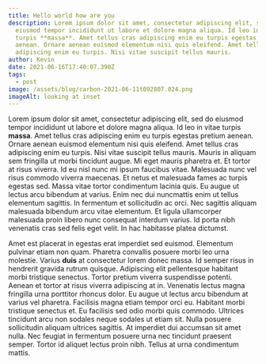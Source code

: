```yaml
---
title: Hello world how are you
description: Lorem ipsum dolor sit amet, consectetur adipiscing elit, sed do
  eiusmod tempor incididunt ut labore et dolore magna aliqua. Id leo in vitae
  turpis **massa**. Amet tellus cras adipiscing enim eu turpis egestas pretium
  aenean. Ornare aenean euismod elementum nisi quis eleifend. Amet tellus cras
  adipiscing enim eu turpis. Nisi vitae suscipit tellus mauris.
author: Kevin
date: 2021-06-16T17:40:07.390Z
tags:
  - post
image: /assets/blog/carbon-2021-06-11t092807.024.png
imageAlt: looking at inset
---
```

Lorem ipsum dolor sit amet, consectetur adipiscing elit, sed do eiusmod tempor incididunt ut labore et dolore magna aliqua. Id leo in vitae turpis **massa**. Amet tellus cras adipiscing enim eu turpis egestas pretium aenean. Ornare aenean euismod elementum nisi quis eleifend. Amet tellus cras adipiscing enim eu turpis. Nisi vitae suscipit tellus mauris. Mauris in aliquam sem fringilla ut morbi tincidunt augue. Mi eget mauris pharetra et. Et tortor at risus viverra. Id eu nisl nunc mi ipsum faucibus vitae. Malesuada nunc vel risus commodo viverra maecenas. Et netus et malesuada fames ac turpis egestas sed. Massa vitae tortor condimentum lacinia quis. Eu augue ut lectus arcu bibendum at varius. Enim nec dui nuncmattis enim ut tellus elementum sagittis. In fermentum et sollicitudin ac orci. Nec sagittis aliquam malesuada bibendum arcu vitae elementum. Et ligula ullamcorper malesuada proin libero nunc consequat interdum varius. Id porta nibh venenatis cras sed felis eget velit. In hac habitasse platea dictumst.

Amet est placerat in egestas erat imperdiet sed euismod. Elementum pulvinar etiam non quam. Pharetra convallis posuere morbi leo urna molestie. Varius **duis** at consectetur lorem donec massa. Id semper risus in hendrerit gravida rutrum quisque. Adipiscing elit pellentesque habitant morbi tristique senectus. Tortor pretium viverra suspendisse potenti. Aenean et tortor at risus viverra adipiscing at in. Venenatis lectus magna fringilla urna porttitor rhoncus dolor. Eu augue ut lectus arcu bibendum at varius vel pharetra. Facilisis magna etiam tempor orci eu. Habitant morbi tristique senectus et. Eu facilisis sed odio morbi quis commodo. Ultrices tincidunt arcu non sodales neque sodales ut etiam sit. Nulla posuere sollicitudin aliquam ultrices sagittis. At imperdiet dui accumsan sit amet nulla. Nec feugiat in fermentum posuere urna nec tincidunt praesent semper. Tortor id aliquet lectus proin nibh. Tellus at urna condimentum mattis.